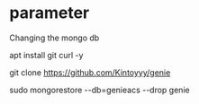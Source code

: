 # parameter
Changing the mongo db

apt install git curl -y

git clone https://github.com/Kintoyyy/genie


sudo mongorestore --db=genieacs --drop genie
